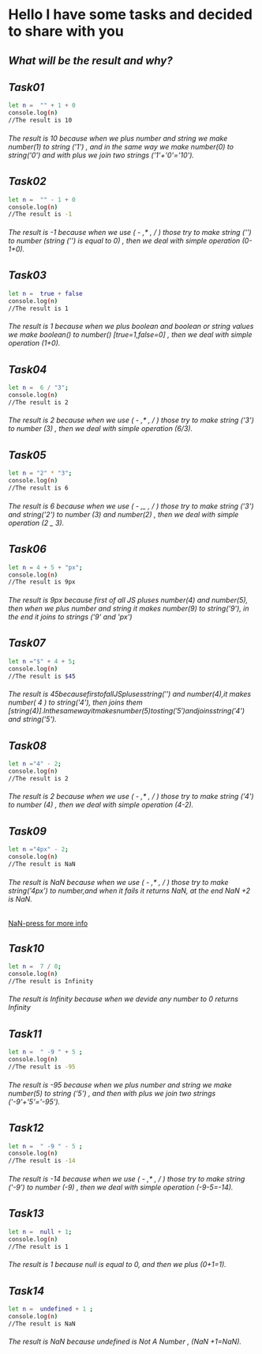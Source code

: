 # Hello I have some tasks and decided to share with you

## _What will be the result and why?_

## _Task01_

```sh
let n =  "" + 1 + 0
console.log(n)
//The result is 10

```

###### The result is 10 because when we plus number and string we make number(1) to string ('1') , and in the same way we make number(0) to string('0') and with plus we join two strings ('1'+'0'='10').

## _Task02_

```sh
let n =  "" - 1 + 0
console.log(n)
//The result is -1

```

###### The result is -1 because when we use ( - ,\* , / ) those try to make string ('') to number (string ('') is equal to 0) , then we deal with simple operation (0-1+0).

## _Task03_

```sh
let n =  true + false
console.log(n)
//The result is 1

```

###### The result is 1 because when we plus boolean and boolean or string values we make boolean() to number() _[true=1,false=0]_ , then we deal with simple operation (1+0).

## _Task04_

```sh
let n =  6 / "3";
console.log(n)
//The result is 2

```

###### The result is 2 because when we use ( - ,\* , / ) those try to make string ('3') to number (3) , then we deal with simple operation (6/3).

## _Task05_

```sh
let n = "2" * "3";
console.log(n)
//The result is 6

```

###### The result is 6 because when we use ( - ,_ , / ) those try to make string ('3') and string('2') to number (3) and number(2) , then we deal with simple operation (2 _ 3).

## _Task06_

```sh
let n = 4 + 5 + "px";
console.log(n)
//The result is 9px

```

###### The result is 9px because first of all JS pluses number(4) and number(5), then when we plus number and string it makes number(9) to string('9'), in the end it joins to strings ('9' and 'px')

## _Task07_

```sh
let n ="$" + 4 + 5;
console.log(n)
//The result is $45

```

###### The result is $45 because first of all JS pluses string('$') and number(4),it makes number( 4 ) to string('4'), then joins them [string($4)].In the same way it makes number(5) to sting('5') and joins string('$4') and string('5').

## _Task08_

```sh
let n ="4" - 2;
console.log(n)
//The result is 2

```

###### The result is 2 because when we use ( - ,\* , / ) those try to make string ('4') to number (4) , then we deal with simple operation (4-2).

## _Task09_

```sh
let n ="4px" - 2;
console.log(n)
//The result is NaN

```

###### The result is NaN because when we use ( - ,\* , / ) those try to make string('4px') to number,and when it fails it returns NaN, at the end NaN +2 is NaN.

[NaN-press for more info](https://en.wikipedia.org/wiki/NaN)

## _Task10_

```sh
let n =  7 / 0;
console.log(n)
//The result is Infinity

```

###### The result is Infinity because when we devide any number to 0 returns Infinity

## _Task11_

```sh
let n =  " -9 " + 5 ;
console.log(n)
//The result is -95

```

###### The result is -95 because when we plus number and string we make number(5) to string ('5') , and then with plus we join two strings ('-9'+'5'='-95').

## _Task12_

```sh
let n =  " -9 " - 5 ;
console.log(n)
//The result is -14

```

###### The result is -14 because when we use ( - ,\* , / ) those try to make string ('-9') to number (-9) , then we deal with simple operation (-9-5=-14).

## _Task13_

```sh
let n =  null + 1;
console.log(n)
//The result is 1

```

###### The result is 1 because null is equal to 0, and then we plus (0+1=1).

## _Task14_

```sh
let n =  undefined + 1 ;
console.log(n)
//The result is NaN

```

###### The result is NaN because undefined is Not A Number , (NaN +1=NaN).
